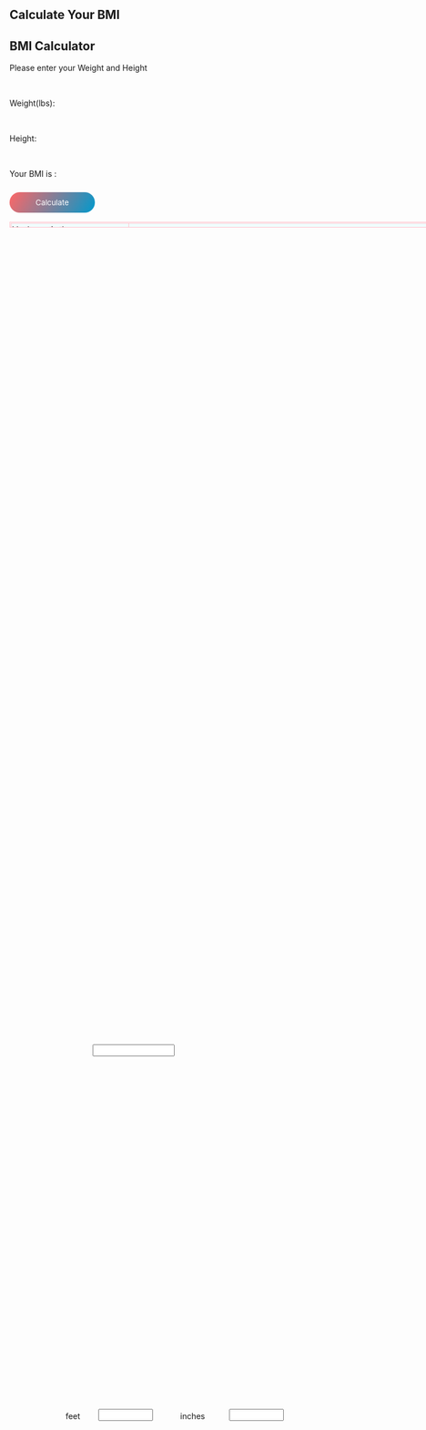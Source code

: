 <!DOCTYPE html PUBLIC "-//W3C//DTD XHTML 1.0 Transitional//EN" "http://www.w3.org/TR/xhtml1/DTD/xhtml1-transitional.dtd">
<html xmlns="http://www.w3.org/1999/xhtml">
<head>
<meta http-equiv="Content-Type" content="text/html; charset=utf-8" />
<title>Untitled Document</title>
<style>

body{
margin:0;
padding:0;
text-align:center;
font-family:Tahoma, Geneva, sans-serif;
background-image:linear-gradient(120deg,#F66,#09C);
min-height:100vh;
}

.status1{
width:500px;
position:absolute;
top:62%;
left:32%;
background-color:#FFF;
transform:translate(-50%,-50%);
padding:20px;
border-radius:10px;
box-shadow:1px 1px 20px #ee5253;
}

.status2{
	width:5000px;
	position:absolute;
	top:33%;
	right:4%;

	padding:100px;
	height:55%;
	}
	

h2{
font-size:30px;
font-weight:600;
}

.tex{
text-align:left;
margin-left:150px;
}


.column{
	text-align:left;
	margin-left:100px;
	
	
}
#w{
	width:15%;
	padding-left:30px;
	position:absolute;
	bottom:52%;
	left:39%;
	}
.col{
	position:absolute;
	bottom:36%;
	left:34%;
	}
#feet{
	width:10%;
	position:absolute;
	bottom:36%;
	left:40%;
	}
.col1{
	position:absolute;
	bottom:36%;
	left:55%;
	}
#inches{
	width:10%;
	position:absolute;
	bottom:36%;
	left:64%;
	}
#cal{
	font-family:inherit;
	border:none;
	margin-top:10px;
	color:#FFF;
	background-image:linear-gradient(120deg,#F66,#09C);
	width:150px;
	border-radius:30px;
	padding:10px;
	outline:none;
	}
	
.cu{
	font-family:"Times New Roman", Times, serif;
	color:#FFF;
	width:100%;
	height:160px;
	position:absolute;
	top:0%;
	font-size:20px;
	border-collapse:collapse;
	
	
	
}
table,tr,td{
 border:1px solid pink;
 height:10px;
 padding:1px;
 

}
.tbl{
	background-color:#FFF;
  position:absolute;
  margin-bottom:5%;
}

</style>
</head>
<body>
<div class="cu">
<h2 >Calculate Your BMI</h2>

</div>
<div class="status1">
<h2>BMI Calculator</h2>
<p>Please enter your Weight and Height</p><br />

<p class="column" >Weight(lbs):</p>
<input type="text" id="w"  /><br />

<p class="column"  >Height:</p>
<span class="col" >feet</span>
<input type="text" id="feet"  />
<span class="col1" >inches</span>
<input type="text" id="inches" /><br />

<p >Your BMI is :<span id="res"></span></p>
<button id="cal" onclick="Bmi()" >Calculate</button>
</div>

<div class="status2">
<table class="tbl" >
<tr bgcolor="#F0FFFF">
<td>Underweigth:<br />0-18.5</td>
<td>A person insufficient weight, so they may need to put on some weight.
</td>
</tr>
<tr bgcolor="#CCFFCC">
<td>Normalweight: 18.5 - 24.9</td>
<td>A person has a healthy weight for their height.</td>
</tr>
<tr bgcolor="#CCCCFF">
<td>Overweight:<br /> 25 - 29.9 </td>
<td>A person is sightly overweight. A doctor may advise them to lose some weight for health reasons.</td>
</tr>
<tr bgcolor="#FFFFCC">
<td>Obese: <br />30 - 35</td>
<td>A person has obesity.Their health may be at risk if they do not lose weight.</td>
</tr>
<tr bgcolor="#FFCCFF">
<td>Extremely:<br /> over 35 </td>
<td>Your blood pressure,blood sugar,cholesterol,and body fat may be at unhealthy levels.</td>
</tr>
</table>
</div>



<script type="text/javascript">

function Bmi()
{
	var weight=parseInt(document.getElementById("w").value);
	var ft=parseInt(document.getElementById("feet").value*12);
	var inch=parseInt(document.getElementById("inches").value);
	
	var height=ft+inch;
	//alert(height);
	
	var bmi=weight/(height*height)*703;
    var finalbmi=String(bmi.toPrecision(3));
	
	
	if(finalbmi<18.5)
	{
	document.getElementById("res").innerHTML=finalbmi+"( underweight)";
	}
	else if (finalbmi<18.5 || finalbmi<24.9){
	
	document.getElementById("res").innerHTML=finalbmi+" (Normalweight)";
	
	
	}
	else if (finalbmi<25 || finalbmi<29.9){
	
	document.getElementById("res").innerHTML=finalbmi+" (Overweight)";
	
	
	}
	else if (finalbmi<30 || finalbmi<35){
		
	document.getElementById("res").innerHTML=finalbmi+" (Obese)";
	
	
	}	
	
	else if(finalbmi>35) {

		document.getElementById("res").innerHTML=finalbmi+" (Extremely)";
	}
	
	else{
		document.getElementById("res").innerHTML="Please Enter!";
	}

	
}


</script>

</body>
</html>
